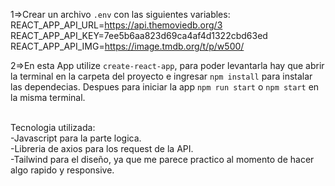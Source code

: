 
 
1=>Crear un archivo `.env` con las siguientes variables: 
<br />
REACT_APP_API_URL=https://api.themoviedb.org/3
<br />
REACT_APP_API_KEY=7ee5b6aa823d69ca4af4d1322cbd63ed
<br />
REACT_APP_API_IMG=https://image.tmdb.org/t/p/w500/
<br />


2=>En esta App utilize `create-react-app`, para poder levantarla hay que abrir la terminal en la carpeta del proyecto e ingresar `npm install` para instalar las dependecias.
Despues para iniciar la app `npm run start` o `npm start` en la misma terminal.


<br />Tecnologia utilizada:
<br />
-Javascript para la parte logica.
<br />
-Libreria de axios para los request de la API.
<br />
-Tailwind para el diseño, ya que me parece practico al momento de hacer algo rapido y responsive.


